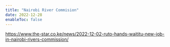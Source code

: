 ```yaml
---
title: "Nairobi River Commision"
date: 2022-12-28
enableToc: false
---
```


https://www.the-star.co.ke/news/2022-12-02-ruto-hands-waititu-new-job-in-nairobi-rivers-commission/
